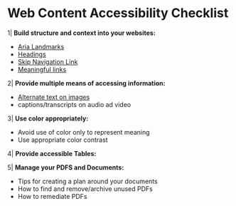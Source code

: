# Web Content Accessibility Checklist
1| **Build structure and context into your websites:**
- [Aria Landmarks](AriaLandmarks.md) 
- [Headings](Headings.md)
- [Skip Navigation Link](SkipNavigation.md)
- [Meaningful links](Links.md)

2| **Provide multiple means of accessing information:**
- [Alternate text on images](Images.md)
- captions/transcripts on audio ad video

3| **Use color appropriately:**
- Avoid use of color only to represent meaning
- Use appropriate color contrast 

4| **Provide accessible Tables:**

5| **Manage your PDFS and Documents:**
- Tips for creating a plan around your documents
- How to find and remove/archive unused PDFs
- How to remediate PDFs
